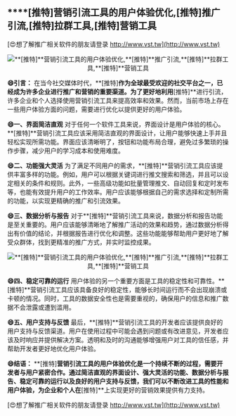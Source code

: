 ## ****[推特]**营销引流工具的用户体验优化,**[推特]**推广引流,**[推特]**拉群工具,**[推特]**营销工具**

[😍想了解推广相关软件的朋友请登录 http://www.vst.tw](http://www.vst.tw)

 <center><img src="https://vst.tw/MP4/tuiguang/png/4.png" alt="**[推特]**营销引流工具的用户体验优化,**[推特]**推广引流,**[推特]**拉群工具,**[推特]**营销工具"></center>

**😄引言：**
在当今社交媒体时代，**[推特]**作为全球最受欢迎的社交平台之一，已经成为许多企业进行推广和营销的重要渠道。为了更好地利用**[推特]**进行引流，许多企业和个人选择使用营销引流工具来提高效率和效果。然而，当前市场上存在一些用户体验方面的问题，需要进行优化以提供更好的用户体验。

**😄一、界面简洁直观**
对于任何一个软件工具来说，界面设计是用户体验的核心。**[推特]**营销引流工具应该采用简洁直观的界面设计，让用户能够快速上手并且轻松实现所需功能。界面应该清晰明了，按钮和功能布局合理，避免过多繁琐的操作步骤，减少用户的学习成本和使用难度。

**😄二、功能强大灵活**
为了满足不同用户的需求，**[推特]**营销引流工具应该提供丰富多样的功能。例如，用户可以根据关键词进行推文搜索和筛选，并且可以设定相关的条件和规则。此外，一些高级功能如批量管理推文、自动回复和定时发布等，也能有效提升用户的工作效率。用户应该能够根据自己的需求选择和定制所需的功能，以实现更精确的推广和引流效果。

**😄三、数据分析与报告**
对于**[推特]**营销引流工具来说，数据分析和报告功能是至关重要的。用户应该能够清晰地了解推广活动的效果和趋势，通过数据分析得出有价值的结论，并根据报告进行优化和调整。这些功能能够帮助用户更好地了解受众群体，找到更精准的推广方式，并实时监控成果。

 <center><img src="https://vst.tw/MP4/tuiguang/png/7.png" alt="**[推特]**营销引流工具的用户体验优化,**[推特]**推广引流,**[推特]**拉群工具,**[推特]**营销工具"></center>

**😄四、稳定可靠的运行**
用户体验的另一个重要方面是工具的稳定性和可靠性。**[推特]**营销引流工具应该具备良好的稳定性，能够长时间运行而不会出现崩溃或卡顿的情况。同时，工具的数据安全性也是需要重视的，确保用户的信息和推广数据不会泄露或遭到滥用。

**😄五、用户支持与反馈**
最后，**[推特]**营销引流工具的开发者应该提供良好的用户支持与反馈渠道。用户在使用过程中可能会遇到问题或有改进意见，开发者应该及时响应并提供解决方案。透明和及时的沟通能够增强用户对工具的信任感，并帮助开发者更好地优化用户体验。

**😄结语：**
**[推特]**营销引流工具的用户体验优化是一个持续不断的过程，需要开发者与用户紧密合作。通过简洁直观的界面设计、强大灵活的功能、数据分析与报告、稳定可靠的运行以及良好的用户支持与反馈，我们可以不断改进工具的性能和用户体验，为企业和个人在**[推特]**上实现更好的营销效果提供有力支持。

[😍想了解推广相关软件的朋友请登录 http://www.vst.tw](http://www.vst.tw)



